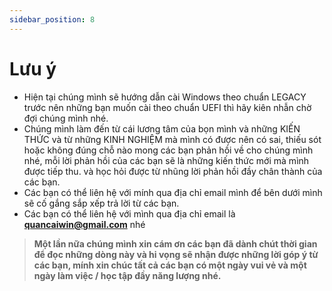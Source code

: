 ```yaml
---
sidebar_position: 8
---
```


# Lưu ý
- Hiện tại chúng mình sẽ hướng dẫn cài Windows theo chuẩn LEGACY trước nên những bạn muốn cài theo chuẩn UEFI thì hãy kiên nhẫn chờ đợi chúng mình nhé.
- Chúng mình làm đến từ cái lương tâm của bọn mình và những KIẾN THỨC và từ những KINH NGHIỆM mà mình có được nên có sai, thiếu sót hoặc không đúng chỗ nào mong các bạn phản hồi về cho chúng mình nhé, mỗi lời phản hồi của các bạn sẽ là những kiến thức mới mà mình được tiếp thu. và học hỏi được từ nhũng lời phản hồi đầy chân thành của các bạn.
- Các bạn có thể liên hệ với mính qua địa chỉ email mình để bên dưới mình sẽ cố gắng sắp xếp trả lời từ các bạn.
- Các bạn có thể liên hệ với mình qua địa chỉ email là **quancaiwin@gmail.com**  nhé
> **Một lần nữa chúng mình xin cám ơn các bạn đã dành chút thời gian để đọc những dòng này và hi vọng sẽ nhận được những lời góp ý từ các bạn, mính xin chúc tất cả các bạn có một ngày vui vẻ và một ngày làm việc / học tập đầy năng lượng nhé.**
